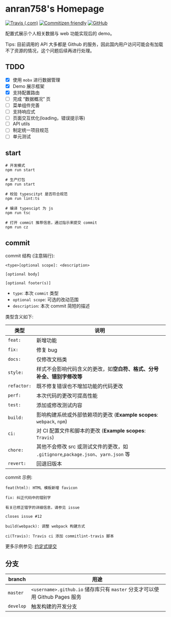 # anran758's Homepage

[![Travis (.com)](https://img.shields.io/travis/com/anran758/anran758.github.io)](https://travis-ci.com/github/anran758/anran758.github.io/)
[![Commitizen friendly](https://img.shields.io/badge/commitizen-friendly-brightgreen.svg)](http://commitizen.github.io/cz-cli/)
[![GitHub](https://img.shields.io/github/license/anran758/anran758.github.io)](https://github.com/anran758/anran758.github.io/blob/master/LICENSE)

配置式展示个人相关数据与 web 功能实现后的 demo。

Tips: 目前调用的 API 大多都是 Github 的服务，因此国内用户访问可能会有加载不了资源的情况，这个问题后续再进行处理。

## TDDO

- [x] 使用 `mobx` 进行数据管理
- [x] Demo 展示框架
- [x] 支持配置路由
- [ ] 完成 “数据概况” 页
- [ ] 菜单组件完善
- [ ] 支持响应式
- [ ] 页面交互优化(loading，错误提示等)
- [ ] API utils
- [ ] 制定统一项目规范
- [ ] 单元测试

## start

``` shell
# 开发模式
npm run start

# 生产打包
npm run start

# 校验 typescitpt 是否符合规范
npm run lint:ts

# 编译 typescipt 为 js
npm run tsc

# 打开 commit 推荐信息，通过指示来提交 commit
npm run cz
```

## commit

commit 结构 (注意隔行):

``` example
<type>[optional scope]: <description>

[optional body]

[optional footer(s)]
```

- `type`: 本次 `commit` 类型
- `optional scope`: 可选的改动范围
- `description`: 本次 commit 简短的描述

类型含义如下:

| 类型        | 说明                                                                              |
| ----------- | --------------------------------------------------------------------------------- |
| `feat:`     | 新增功能                                                                          |
| `fix:`      | 修复 bug                                                                          |
| `docs:`     | 仅修改文档类                                                                      |
| `style:`    | 样式不会影响代码含义的更改，如**空白符、格式、分号补全、错别字修改等**            |
| `refactor:` | 既不修复错误也不增加功能的代码更改                                                |
| `perf:`     | 本次代码的更改可提高性能                                                          |
| `test:`     | 添加或修改测试内容                                                                |
| `build:`    | 影响构建系统或外部依赖项的更改 (**Example scopes**: `webpack`, `npm`)             |
| `ci:`       | 对 CI 配置文件和脚本的更改 (**Example scopes**: `Travis`)                         |
| `chore:`    | 其他不会修改 src 或测试文件的更改，如 `.gitignore`,`package.json`、`yarn.json` 等 |
| `revert:`   | 回退旧版本                                                                        |

commit 示例:

``` shell
feat(html): HTML 模板新增 favicon
```

``` shell
fix: 纠正代码中的错别字

有关已修正错字的详细信息，请参见 issue

closes issue #12
```

``` shell
build(webpack): 调整 webpack 构建方式
```

``` shell
ci(Travis): Travis ci 添加 commitlint-travis 脚本
```

更多示例参见: [约定式提交](https://www.conventionalcommits.org/zh-hans)

## 分支

| branch    | 用途                                                                        |
| --------- | --------------------------------------------------------------------------- |
| `master`  | `<username>.github.io` 储存库只有 `master` 分支才可以使用 Github Pages 服务 |
| `develop` | 触发构建的开发分支                                                          |
